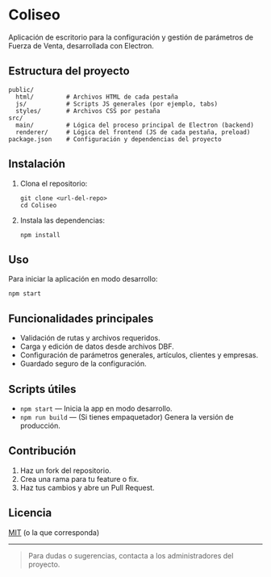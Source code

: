 # Coliseo

Aplicación de escritorio para la configuración y gestión de parámetros de Fuerza de Venta, desarrollada con Electron.

## Estructura del proyecto

```
public/
  html/         # Archivos HTML de cada pestaña
  js/           # Scripts JS generales (por ejemplo, tabs)
  styles/       # Archivos CSS por pestaña
src/
  main/         # Lógica del proceso principal de Electron (backend)
  renderer/     # Lógica del frontend (JS de cada pestaña, preload)
package.json    # Configuración y dependencias del proyecto
```

## Instalación

1. Clona el repositorio:
   ```
   git clone <url-del-repo>
   cd Coliseo
   ```
2. Instala las dependencias:
   ```
   npm install
   ```

## Uso

Para iniciar la aplicación en modo desarrollo:
```
npm start
```

## Funcionalidades principales

- Validación de rutas y archivos requeridos.
- Carga y edición de datos desde archivos DBF.
- Configuración de parámetros generales, artículos, clientes y empresas.
- Guardado seguro de la configuración.

## Scripts útiles

- `npm start` — Inicia la app en modo desarrollo.
- `npm run build` — (Si tienes empaquetador) Genera la versión de producción.

## Contribución

1. Haz un fork del repositorio.
2. Crea una rama para tu feature o fix.
3. Haz tus cambios y abre un Pull Request.

## Licencia

[MIT](../LICENSE) (o la que corresponda)

---

> Para dudas o sugerencias, contacta a los administradores del proyecto.